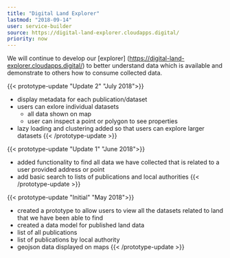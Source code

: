 ```yaml
---
title: "Digital Land Explorer"
lastmod: "2018-09-14"
user: service-builder
source: https://digital-land-explorer.cloudapps.digital/
priority: now
---
```


We will continue to develop our [explorer] (https://digital-land-explorer.cloudapps.digital/) to better understand data which is available and demonstrate to others how to consume collected data.

{{< prototype-update "Update 2" "July 2018">}}
* display metadata for each publication/dataset
* users can exlore individual datasets
  * all data shown on map
  * user can inspect a point or polygon to see properties
* lazy loading and clustering added so that users can explore larger datasets
{{< /prototype-update >}}

{{< prototype-update "Update 1" "June 2018">}}
* added functionality to find all data we have collected that is related to a user provided address or point
* add basic search to lists of publications and local authorities
{{< /prototype-update >}}

{{< prototype-update "Initial" "May 2018">}}
* created a prototype to allow users to view all the datasets related to land that we have been able to find
* created a data model for published land data
* list of all publications
* list of publications by local authority
* geojson data displayed on maps
{{< /prototype-update >}}
